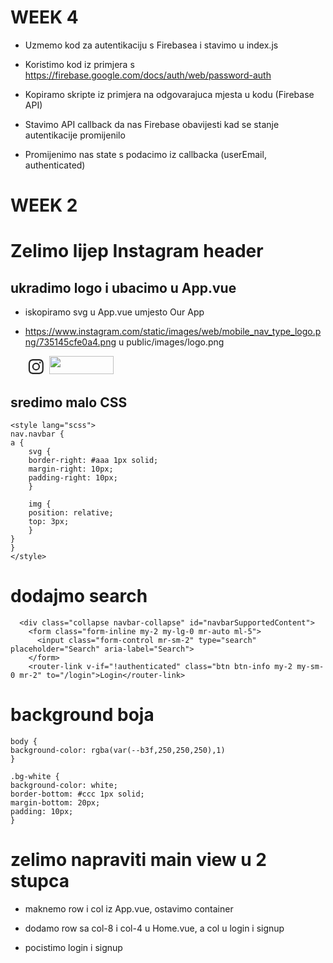 # WEEK 4

- Uzmemo kod za autentikaciju s Firebasea i stavimo u index.js

- Koristimo kod iz primjera s https://firebase.google.com/docs/auth/web/password-auth

- Kopiramo skripte iz primjera na odgovarajuca mjesta u kodu (Firebase API)

- Stavimo API callback da nas Firebase obavijesti kad se stanje autentikacije promijenilo

- Promijenimo nas state s podacimo iz callbacka (userEmail, authenticated)



# WEEK 2

# Zelimo lijep Instagram header

## ukradimo logo i ubacimo u App.vue
- iskopiramo svg u App.vue umjesto Our App
- https://www.instagram.com/static/images/web/mobile_nav_type_logo.png/735145cfe0a4.png u public/images/logo.png

	<svg aria-label="Instagram" class="_8-yf5 " fill="#262626" height="24" viewBox="0 0 48 48" width="34"><path d="M13.86.13A17 17 0 008 1.26 11 11 0 003.8 4 12.22 12.22 0 001 8.28 18 18 0 00-.11 14.1c-.13 2.55-.13 3.38-.13 9.9s0 7.32.13 9.9A18 18 0 001 39.72 11.43 11.43 0 003.8 44 12.17 12.17 0 008 46.74a17.75 17.75 0 005.82 1.13c2.55.13 3.38.13 9.9.13s7.32 0 9.9-.13a17.82 17.82 0 005.83-1.13A11.4 11.4 0 0043.72 44a11.94 11.94 0 002.78-4.24 17.7 17.7 0 001.13-5.82c.13-2.55.13-3.38.13-9.9s0-7.32-.13-9.9a17 17 0 00-1.13-5.86A11.31 11.31 0 0043.72 4a12.13 12.13 0 00-4.23-2.78A17.82 17.82 0 0033.66.13C31.11 0 30.28 0 23.76 0s-7.31 0-9.9.13m.2 43.37a13.17 13.17 0 01-4.47-.83 7.25 7.25 0 01-2.74-1.79 7.25 7.25 0 01-1.79-2.74 13.23 13.23 0 01-.83-4.47c-.1-2.52-.13-3.28-.13-9.7s0-7.15.13-9.7a12.78 12.78 0 01.83-4.44 7.37 7.37 0 011.79-2.75A7.35 7.35 0 019.59 5.3a13.17 13.17 0 014.47-.83c2.52-.1 3.28-.13 9.7-.13s7.15 0 9.7.13a12.78 12.78 0 014.44.83 7.82 7.82 0 014.53 4.53 13.12 13.12 0 01.83 4.44c.13 2.51.13 3.27.13 9.7s0 7.15-.13 9.7a13.23 13.23 0 01-.83 4.47 7.9 7.9 0 01-4.53 4.53 13 13 0 01-4.44.83c-2.51.1-3.28.13-9.7.13s-7.15 0-9.7-.13m19.63-32.34a2.88 2.88 0 102.88-2.88 2.89 2.89 0 00-2.88 2.88M11.45 24a12.32 12.32 0 1012.31-12.35A12.33 12.33 0 0011.45 24m4.33 0a8 8 0 118 8 8 8 0 01-8-8"></path></svg>
	<img src="/images/logo.png" width="103" height="29" >

## sredimo malo CSS
	<style lang="scss">
	nav.navbar {
	a {
		svg {
		border-right: #aaa 1px solid;
		margin-right: 10px;
		padding-right: 10px;
		}

		img {
		position: relative;
		top: 3px;
		}
	}
	}
	</style>

# dodajmo search
      <div class="collapse navbar-collapse" id="navbarSupportedContent">
        <form class="form-inline my-2 my-lg-0 mr-auto ml-5">
          <input class="form-control mr-sm-2" type="search" placeholder="Search" aria-label="Search">
        </form>
        <router-link v-if="!authenticated" class="btn btn-info my-2 my-sm-0 mr-2" to="/login">Login</router-link>

# background boja
	body {
	background-color: rgba(var(--b3f,250,250,250),1)
	}

	.bg-white {
	background-color: white;
	border-bottom: #ccc 1px solid;
	margin-bottom: 20px;
	padding: 10px;
	}

# zelimo napraviti main view u 2 stupca
- maknemo row i col iz App.vue, ostavimo container
- dodamo row sa col-8 i col-4 u Home.vue, a col u login i signup
- pocistimo login i signup
	<template>
	<div>
	<div class="row">
		<div class="col">
		<h1 class="text-center mb-5">This is a login page</h1>
		</div>
	</div>
	<div class="row">
		<div class="col"></div>
		<div class="col">
		</div>
		<div class="col">

- Napisat cemo samo sidebar tekst za sada

# stavimo jedan card
- iskopiramo sa headerom i footerom umjesto jumbotrona

	<div class="card text-center">
	<div class="card-header text-left">
		Featured
	</div>
	<div class="card-body">
		<h5 class="card-title">Special title treatment</h5>
		<p class="card-text">With supporting text below as a natural lead-in to additional content.</p>
		<a href="#" class="btn btn-primary">Go somewhere</a>
	</div>
	<div class="card-footer text-left">
		2 days ago
	</div>
	</div>

- skinemo par slika sa https://unsplash.com/

	<div class="card-body">
		<img class="card-img-top" src="/images/unsplash.jpg" alt="Maznusmo s unsplasha i bilo bi lijepo da napisemo cija je slika">
	</div>

	<style lang="scss">

	.card-body {
		padding: 0px;
	}

	</style>

# izvucemo card u komponentu
- napravimo components/InstagramCard.vue i iskopiramo div.card
- Zamijenimo poziv HelloWorld komponente sa InstagramCard u Home.vue

	<template>
	<div class="row">
		<div class="col-8">

		<InstagramCard/>

		</div>
		<div class="col-4">
		Mi smo sidebar
		</div>
	</div>
	</template>

	<script>
	import InstagramCard from '@/components/InstagramCard.vue'

	export default {
	name: 'home',
	components: {
		InstagramCard
	}
	}
	</script>

- iskopiramo par puta <InstagramCard/>


#######################################################

# vue create instaclone
- Manually
-- Babel
-- Router
-- CSS preprocessor
-- no linter
-- history mode
-- node-sass

# Start the app
yarn serve

# Change the about screen as login
App.vue: About -> Login
router/index.js: about -> login
views: About.vue -> Login.vue

# Install Twitter Bootstrap
https://getbootstrap.com/docs/4.3/getting-started/download/

## public/index.html
    <script src="https://code.jquery.com/jquery-3.3.1.slim.min.js" integrity="sha384-q8i/X+965DzO0rT7abK41JStQIAqVgRVzpbzo5smXKp4YfRvH+8abtTE1Pi6jizo" crossorigin="anonymous"></script>
    <script src="https://cdnjs.cloudflare.com/ajax/libs/popper.js/1.14.7/umd/popper.min.js" integrity="sha384-UO2eT0CpHqdSJQ6hJty5KVphtPhzWj9WO1clHTMGa3JDZwrnQq4sF86dIHNDz0W1" crossorigin="anonymous"></script>
    <link rel="stylesheet" href="https://stackpath.bootstrapcdn.com/bootstrap/4.3.1/css/bootstrap.min.css" integrity="sha384-ggOyR0iXCbMQv3Xipma34MD+dH/1fQ784/j6cY/iJTQUOhcWr7x9JvoRxT2MZw1T" crossorigin="anonymous">
    <script src="https://stackpath.bootstrapcdn.com/bootstrap/4.3.1/js/bootstrap.min.js" integrity="sha384-JjSmVgyd0p3pXB1rRibZUAYoIIy6OrQ6VrjIEaFf/nJGzIxFDsf4x0xIM+B07jRM" crossorigin="anonymous"></script>

# Login.vue
	<form>
	  <div class="form-group">
	    <label for="exampleInputEmail1">Email address</label>
	    <input type="email" class="form-control" id="exampleInputEmail1" aria-describedby="emailHelp" placeholder="Enter email">
	    <small id="emailHelp" class="form-text text-muted">We'll never share your email with anyone else.</small>
	  </div>
	  <div class="form-group">
	    <label for="exampleInputPassword1">Password</label>
	    <input type="password" class="form-control" id="exampleInputPassword1" placeholder="Password">
	  </div>
	  <div class="form-group form-check">
	    <input type="checkbox" class="form-check-input" id="exampleCheck1">
	    <label class="form-check-label" for="exampleCheck1">Check me out</label>
	  </div>
	  <button type="submit" class="btn btn-primary">Submit</button>
	</form>

# Bootstrap grid u Login.vue (pa stavi form u sredinu)

	<div class="container">
	  <div class="row">
	    <div class="col-sm">
	      One of three columns
	    </div>
	    <div class="col-sm">
	      One of three columns
	    </div>
	    <div class="col-sm">
	      One of three columns
	    </div>
	  </div>
	</div>

# Kopiraj Login.vue u Signup.vue

	<template>
	  <div>
	    <h1>This is a signup page</h1>
	    <div class="container">
	      <div class="row mt-5">
	        <div class="col-sm">
	        </div>
	        <div class="col-sm">
	          <form>
	            <div class="form-group">
	              <label for="emailField">Email address</label>
	              <input type="email" class="form-control" id="emailField" aria-describedby="emailHelp" placeholder="Enter email">
	              <small id="emailHelp" class="form-text text-muted">We'll never share your email with anyone else.</small>
	            </div>
	            <div class="form-group">
	              <label for="passwordField">Password</label>
	              <input type="password" class="form-control" id="passwordField" placeholder="Password">
	            </div>
	            <div class="form-group">
	              <label for="confirmPasswordField">Confirm Password</label>
	              <input type="password" class="form-control" id="confirmPasswordField" placeholder="Password">
	            </div>
	            <button type="submit" class="btn btn-primary mt-5">Submit</button>
	          </form>
	        </div>
	        <div class="col-sm">
	        </div>
	      </div>
	    </div>
	  </div>
	</template>

# Dodaj signup link u router/index.js i App.vue

# Stavi container/row/col u index.html

# Dodaj site-wide navbar u App.vue

	<nav class="navbar navbar-expand-lg navbar-light bg-light">
	  <a class="navbar-brand" href="#">Navbar</a>
	  <button class="navbar-toggler" type="button" data-toggle="collapse" data-target="#navbarSupportedContent" aria-controls="navbarSupportedContent" aria-expanded="false" aria-label="Toggle navigation">
	    <span class="navbar-toggler-icon"></span>
	  </button>

	  <div class="collapse navbar-collapse" id="navbarSupportedContent">
	    <ul class="navbar-nav mr-auto">
	      <li class="nav-item active">
	        <a class="nav-link" href="#">Home <span class="sr-only">(current)</span></a>
	      </li>
	      <li class="nav-item">
	        <a class="nav-link" href="#">Link</a>
	      </li>
	      <li class="nav-item dropdown">
	        <a class="nav-link dropdown-toggle" href="#" id="navbarDropdown" role="button" data-toggle="dropdown" aria-haspopup="true" aria-expanded="false">
	          Dropdown
	        </a>
	        <div class="dropdown-menu" aria-labelledby="navbarDropdown">
	          <a class="dropdown-item" href="#">Action</a>
	          <a class="dropdown-item" href="#">Another action</a>
	          <div class="dropdown-divider"></div>
	          <a class="dropdown-item" href="#">Something else here</a>
	        </div>
	      </li>
	      <li class="nav-item">
	        <a class="nav-link disabled" href="#" tabindex="-1" aria-disabled="true">Disabled</a>
	      </li>
	    </ul>
	    <form class="form-inline my-2 my-lg-0">
	      <input class="form-control mr-sm-2" type="search" placeholder="Search" aria-label="Search">
	      <button class="btn btn-outline-success my-2 my-sm-0" type="submit">Search</button>
	    </form>
	  </div>
	</nav>

# Zamijeni Home target sa # u /
Primijeti da nam se refresha stranica!

# Zamijeni search sa login/signup
    <button class="btn btn-info my-2 my-sm-0 mr-2" type="submit">Login</button>
    <button class="btn btn-outline my-2 my-sm-0" type="submit">Signup</button>

# Dodaj footer u App.vue

# Kopiraj iz originalnih router linkova u navbar

# Idemo dodati state u App.vue
	<script>
	export default {
	  data () {
	    return {
	      authenticated: false,
	      userEmail: 'fake@email.com',
	      userName: 'Neki user'
	    }
	  }
	}
	</script>

# Izmijeni login button
    <router-link v-if="!authenticated" class="btn btn-info my-2 my-sm-0 mr-2" to="/login">Login</router-link>

# Izmijeni authenticated field u true i vidi kako nestane button, pa vrati na false da se pojavi.

# Idemo napraviti fake login, hocemo da na Login stranici button ulogira usera.
# Klik na Submit nam refresha stranicu, sto ne zelimo. Sad cemo mi handlati submit sami.

	<form @submit="onSubmit">

	<script>
	export default {
	  methods: {
	    onSubmit () {
	      console.log("Submittasmo")
	    }
	  }
	}
	</script>

# I dalje refresha stranicu, ovo ce to srediti:

	<form @submit.prevent="onSubmit">

# Nemamo kako doci s Login stranice do podataka o useru. Izvuci cemo nas state u poseban file i dijeliti ga gdje treba (store.js).

	export default {
	    authenticated: false,
	    userEmail: 'fake@email.com',
	    userName: 'Neki user'
	}

# I sad cemo u App.vue vratiti store umjesto in-place objekta:

	<script>
	import store from '@/store.js'

	export default {
	  data () {
	    return store;
	  }
	}
	</script>

# I mozemo u Login.vue promijeniti da pristupamo istim podacima:

<script>
import store from '@/store.js'

	export default {
	  methods: {
	    onSubmit () {
	      store.authenticated = true
	    }
	  }
	}
	</script>

# Ajmo dodati Logout u App.vue navbar:

    <a @click="logout" v-if="authenticated" class="btn btn-info my-2 my-sm-0 mr-2" href="#">Logout</a>

# Moramo dodati i handler funkciju:

	<script>
	import store from '@/store.js'

	export default {
	  data () {
	    return store;
	  },

	  methods: {
	    logout() {
	      store.authenticated = false
	    }
	  }
	}
	</script>

# Napisat cemo i ime logiranog korisnika u Vue.js:

    <span v-if="authenticated">
      {{ userName }}
      <a @click="logout" class="btn btn-info my-2 my-sm-0 mr-2" href="#">Logout</a>
    </span>
